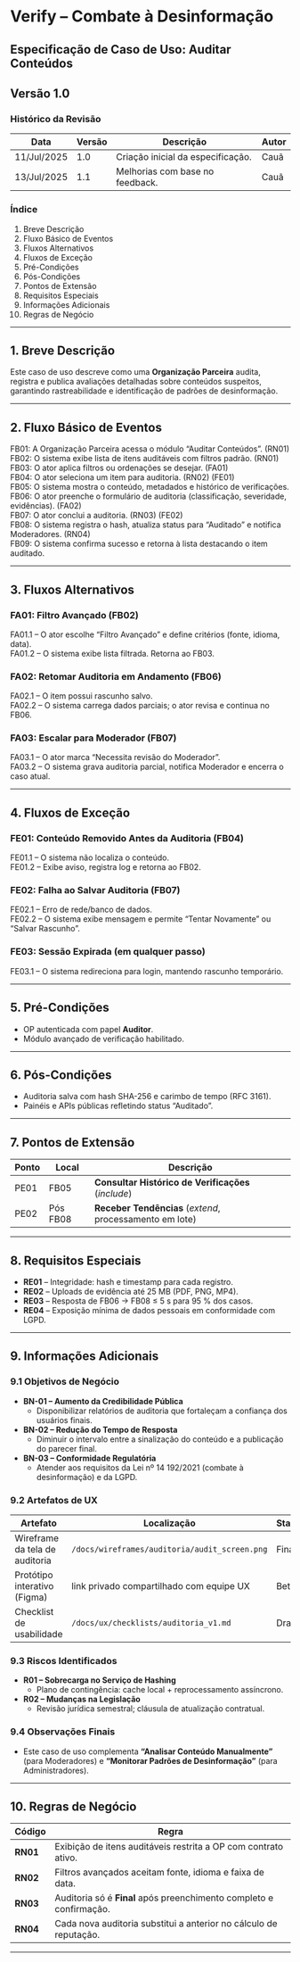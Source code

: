 # Verify – Combate à Desinformação  

## Especificação de Caso de Uso: **Auditar Conteúdos**  

## Versão 1.0  

### Histórico da Revisão  

| Data       | Versão | Descrição                       | Autor      |
|------------|--------|---------------------------------|------------|
| 11/Jul/2025 | 1.0    | Criação inicial da especificação. | Cauã |
| 13/Jul/2025 | 1.1    | Melhorias com base no feedback. | Cauã |

### Índice  

1. Breve Descrição  
2. Fluxo Básico de Eventos  
3. Fluxos Alternativos  
4. Fluxos de Exceção  
5. Pré-Condições  
6. Pós-Condições  
7. Pontos de Extensão  
8. Requisitos Especiais  
9. Informações Adicionais  
10. Regras de Negócio  

* * *

## 1. Breve Descrição  
Este caso de uso descreve como uma **Organização Parceira** audita, registra e publica avaliações detalhadas sobre conteúdos suspeitos, garantindo rastreabilidade e identificação de padrões de desinformação.

---

## 2. Fluxo Básico de Eventos  

FB01: A Organização Parceira acessa o módulo “Auditar Conteúdos”. (RN01)  
FB02: O sistema exibe lista de itens auditáveis com filtros padrão. (RN01)  
FB03: O ator aplica filtros ou ordenações se desejar. (FA01)  
FB04: O ator seleciona um item para auditoria. (RN02) (FE01)  
FB05: O sistema mostra o conteúdo, metadados e histórico de verificações.  
FB06: O ator preenche o formulário de auditoria (classificação, severidade, evidências). (FA02)  
FB07: O ator conclui a auditoria. (RN03) (FE02)  
FB08: O sistema registra o hash, atualiza status para “Auditado” e notifica Moderadores. (RN04)  
FB09: O sistema confirma sucesso e retorna à lista destacando o item auditado.  

---

## 3. Fluxos Alternativos  

### FA01: Filtro Avançado (FB02)  
FA01.1 – O ator escolhe “Filtro Avançado” e define critérios (fonte, idioma, data).  
FA01.2 – O sistema exibe lista filtrada. Retorna ao FB03.

### FA02: Retomar Auditoria em Andamento (FB06)  
FA02.1 – O item possui rascunho salvo.  
FA02.2 – O sistema carrega dados parciais; o ator revisa e continua no FB06.

### FA03: Escalar para Moderador (FB07)  
FA03.1 – O ator marca “Necessita revisão do Moderador”.  
FA03.2 – O sistema grava auditoria parcial, notifica Moderador e encerra o caso atual.

---

## 4. Fluxos de Exceção  

### FE01: Conteúdo Removido Antes da Auditoria (FB04)  
FE01.1 – O sistema não localiza o conteúdo.  
FE01.2 – Exibe aviso, registra log e retorna ao FB02.

### FE02: Falha ao Salvar Auditoria (FB07)  
FE02.1 – Erro de rede/banco de dados.  
FE02.2 – O sistema exibe mensagem e permite “Tentar Novamente” ou “Salvar Rascunho”.

### FE03: Sessão Expirada (em qualquer passo)  
FE03.1 – O sistema redireciona para login, mantendo rascunho temporário.

---

## 5. Pré-Condições  

* OP autenticada com papel **Auditor**.  
* Módulo avançado de verificação habilitado.

---

## 6. Pós-Condições  

* Auditoria salva com hash SHA-256 e carimbo de tempo (RFC 3161).  
* Painéis e APIs públicas refletindo status “Auditado”.  

---

## 7. Pontos de Extensão  

| Ponto | Local     | Descrição                                                                    |
|-------|-----------|------------------------------------------------------------------------------|
| PE01  | FB05      | **Consultar Histórico de Verificações** (*include*)                          |
| PE02  | Pós FB08  | **Receber Tendências** (*extend*, processamento em lote)                      |

---

## 8. Requisitos Especiais  

* **RE01** – Integridade: hash e timestamp para cada registro.  
* **RE02** – Uploads de evidência até 25 MB (PDF, PNG, MP4).  
* **RE03** – Resposta de FB06 → FB08 ≤ 5 s para 95 % dos casos.  
* **RE04** – Exposição mínima de dados pessoais em conformidade com LGPD.  

---

## 9. Informações Adicionais  

### 9.1 Objetivos de Negócio  
* **BN-01 – Aumento da Credibilidade Pública**  
  * Disponibilizar relatórios de auditoria que fortaleçam a confiança dos usuários finais.  
* **BN-02 – Redução do Tempo de Resposta**  
  * Diminuir o intervalo entre a sinalização do conteúdo e a publicação do parecer final.  
* **BN-03 – Conformidade Regulatória**  
  * Atender aos requisitos da Lei nº 14 192/2021 (combate à desinformação) e da LGPD.  

### 9.2 Artefatos de UX  
| Artefato                     | Localização                                     | Status |
|------------------------------|-------------------------------------------------|--------|
| Wireframe da tela de auditoria | `/docs/wireframes/auditoria/audit_screen.png` | Final |
| Protótipo interativo (Figma) | link privado compartilhado com equipe UX        | Beta  |
| Checklist de usabilidade     | `/docs/ux/checklists/auditoria_v1.md`           | Draft |

### 9.3 Riscos Identificados  
* **R01 – Sobrecarga no Serviço de Hashing**  
  * Plano de contingência: cache local + reprocessamento assíncrono.  
* **R02 – Mudanças na Legislação**  
  * Revisão jurídica semestral; cláusula de atualização contratual.  

### 9.4 Observações Finais  
* Este caso de uso complementa **“Analisar Conteúdo Manualmente”** (para Moderadores) e **“Monitorar Padrões de Desinformação”** (para Administradores).  

---

## 10. Regras de Negócio  

| Código | Regra                                                                                          |
|--------|------------------------------------------------------------------------------------------------|
| **RN01** | Exibição de itens auditáveis restrita a OP com contrato ativo.                                |
| **RN02** | Filtros avançados aceitam fonte, idioma e faixa de data.                                      |
| **RN03** | Auditoria só é **Final** após preenchimento completo e confirmação.                           |
| **RN04** | Cada nova auditoria substitui a anterior no cálculo de reputação.                             |

---
